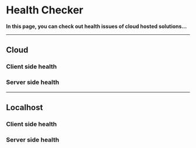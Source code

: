 # Health Checker

**In this page, you can check out health issues of cloud hosted solutions...**

<hr/>

## Cloud

### Client side health

<Health host="https://wt.genemator.me"></Health>

### Server side health

<Health host="https://srv.genemator.me"></Health>

<hr/>

## Localhost

### Client side health

<Health host="http://localhost:3000"></Health>

### Server side health

<Health host="http://localhost:3001"></Health>
